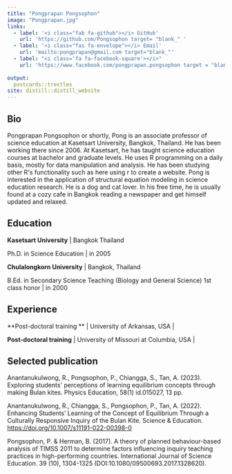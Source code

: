 ```yaml
---
title: "Pongprapan Pongsophon"
image: "Pongprapan.jpg"
links:
  - label: '<i class="fab fa-github"></i> GitHub'
    url: 'https://github.com/Pongsophon target= "blank_" '
  - label: '<i class="fas fa-envelope"></i> Email'
    url: 'mailto:pongprapan@gmail.com target="blank_"'
  - label: "<i class='fa fa-facebook-square'></i>"
    url: 'https://www.facebook.com/pongprapan.pongsophon target = "blank_"'
   
output:
  postcards::trestles
site: distill::distill_website
---
```

 
## Bio

Pongprapan Pongsophon or shortly, Pong is an associate professor of science education at Kasetsart University, Bangkok, Thailand. He has been working there since 2006. At Kasetsart, he has taught science education courses at bachelor and graduate levels. He uses R programming on a daily basis, mostly for data manipulation and analysis. He has been studying other R's functionality such as here using r to create a website. Pong is interested in the application of structural equation modeling in science education research. He is a dog and cat lover. In his free time, he is usually found at a cozy cafe in Bangkok reading a newspaper and get himself updated and relaxed.  

## Education

**Kasetsart University** 
| Bangkok Thailand

Ph.D. in Science Education | in 2005

**Chulalongkorn University** 
| Bangkok, Thailand

B.Ed. in Secondary Science Teaching (Biology and General Science) 1st class honor | in 2000

## Experience

**Post-doctoral training ** | University of Arkansas, USA | 

**Post-doctoral training** | University of Missouri at Columbia, USA | 

## Selected publication

Anantanukulwong, R., Pongsophon, P.,  Chiangga, S., Tan, A. (2023). Exploring students' perceptions of learning equilibrium concepts through making Bulan kites. Physics Education, 58(1) id.015027, 13 pp.


Anantanukulwong, R., Chiangga, S., Pongsophon, P.,  Tan, A. (2022). Enhancing Students’ Learning of the Concept of Equilibrium Through a Culturally Responsive Inquiry of the Bulan Kite. Science & Education. https://doi.org/10.1007/s11191-022-00398-0

Pongsophon, P. & Herman, B. (2017). A theory of planned behaviour-based analysis of TIMSS 2011 to determine factors influencing inquiry teaching practices in high-performing countries. International Journal of Science Education. 39 (10), 1304-1325 (DOI:10.1080/09500693.2017.1328620). 
